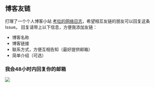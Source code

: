 ## 博客友链 

打理了一个个人博客小站 [考拉的网络日志][1]，希望相互友链的朋友可以回复这条 Issue。
回复请带上以下信息，方便我添加友链：
* 博客名称
* 博客链接
* 联系方式，方便互相告知（最好提供邮箱）
* 简单介绍（可选）

### 我会48小时内回复你的邮箱


![][2]

[1]: https://www.kooola.com
[2]: https://www.kooola.com/upload/2018/10/ofjvdo746uj67pmdue0iho59c5.png
